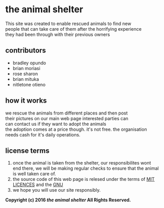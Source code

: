 # the animal shelter  
This site was created to enable rescued animals to find new  
people that can take care of them after the horrifying experience  
they had been through with their previous owners  
## contributors
* bradley opundo
* brian moriasi
* rose sharon
* brian mituka
* nitletone otieno

## how it works
we rescue the animals from different places and then post  
their pictures on our main web page interested parties can  
can contact us if they want to adopt the animals  
the adoption comes at a price though. it's not free. the organisation  
needs cash for it's daily operations.  

## license terms
1. once the animal is taken from the shelter, our responsibilites wont  
end there, we will be making regular checks to ensure that the animal  
is well taken care of.
2. the source code of this web page is relesed under the terms of
[MIT LICENCES](mitlicense.org) and the [GNU](gnu.org)
3. we hope you will use our site responsibly.


  **Copyright (c) 2016 *the animal shelter* All Rights Reserved.**

